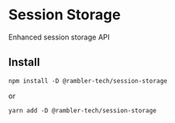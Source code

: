 # Session Storage

Enhanced session storage API

## Install

```
npm install -D @rambler-tech/session-storage
```

or

```
yarn add -D @rambler-tech/session-storage
```
